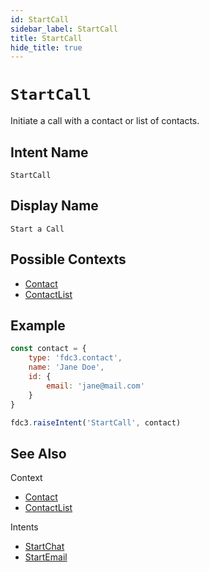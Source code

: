 ```yaml
---
id: StartCall
sidebar_label: StartCall
title: StartCall
hide_title: true
---
```

# `StartCall`

Initiate a call with a contact or list of contacts.

## Intent Name

`StartCall`

## Display Name

`Start a Call`

## Possible Contexts

* [Contact](../../context/ref/Contact)
* [ContactList](../../context/ref/ContactList)

## Example

```js
const contact = {
    type: 'fdc3.contact',
    name: 'Jane Doe',
    id: {
        email: 'jane@mail.com'
    }
}

fdc3.raiseIntent('StartCall', contact)
```

## See Also

Context
- [Contact](../../context/ref/Contact)
- [ContactList](../../context/ref/ContactList)

Intents
* [StartChat](StartChat)
* [StartEmail](StartEmail)
